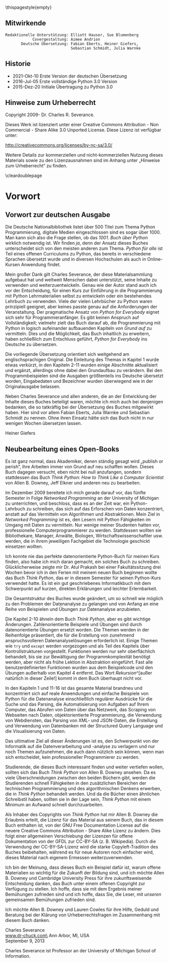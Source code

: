 \thispagestyle{empty}

Mitwirkende
-----------

    Redaktionelle Unterstützung: Elliott Hauser, Sue Blumenberg
                Covergestaltung: Aimee Andrion
           Deutsche Übersetzung: Fabian Eberts, Heiner Giefers,
                                 Sebastian Schmidt, Julia Warnke

Historie
--------

* 2021-Okt-10 Erste Version der deutschen Übersetzung
* 2016-Jul-05 Erste vollständige Python 3.0 Version
* 2015-Dez-20 Initiale Übertragung zu Python 3.0

Hinweise zum Urheberrecht
-------------------------

Copyright 2009- Dr. Charles R. Severance.

Dieses Werk ist lizenziert unter einer Creative Commons Attribution - Non Commercial - Share Alike 3.0 Unported License. Diese Lizenz ist verfügbar unter:

http://creativecommons.org/licenses/by-nc-sa/3.0/

Weitere Details zur kommerziellen und nicht-kommerziellen Nutzung dieses Materials sowie zu den Lizenzausnahmen sind im Anhang unter „Hinweise zum Urheberrecht“ zu finden.

\cleardoublepage

Vorwort
=======

Vorwort zur deutschen Ausgabe
-----------------------------

Die Deutsche Nationalbibliothek listet über 500 Titel zum Thema Python Programmierung, digitale Medien eingeschlossen sind es sogar über 1000.
Man kann sich also die Frage stellen, ob das *1001. Buch über Python* wirklich notwendig ist.
Wir finden *ja*, denn der Ansatz dieses Buches unterscheidet sich von den meisten anderen zum Thema.
*Python für alle* ist Teil eines offenen Curriculums zu Python, das bereits in verschiedene Sprachen übersetzt wurde und in diversen Hochschulen als auch in Online-Kursen Anwendung findet.

Mein großer Dank gilt Charles Severance, der diese Materialsammlung aufgebaut hat und weltweit Menschen dabei unterstützt, seine Inhalte zu verwenden und weiterzuentwickeln.
Genau wie der Autor stand auch ich vor der Entscheidung, für einen Kurs zur Einführung in die Programmierung mit Python Lehrmaterialien selbst zu entwickeln oder ein bestehendes Lehrbuch zu verwenden.
Viele der vielen Lehrbücher zu Python waren prinzipiell geeignet, aber keines passte genau auf die Anforderungen der Veranstaltung.
Der pragmatische Ansatz von *Python for Everybody* eignet sich sehr für Programmieranfänger. Es gibt keinen Anspruch auf Vollständigkeit; vielmehr zielt das Buch darauf ab, die Programmierung mit Python in logisch aufeinander aufbauenden Kapiteln *von Grund auf* zu vermitteln. Dies und die Möglichkeit, das Buch inhaltlich zu erweitern, haben schließlich zum Entschluss geführt, *Python for Everybody* ins Deutsche zu übersetzen.

Die vorliegende Übersetzung orientiert sich weitgehend am englischsprachigen Original. Die Einleitung des Themas in Kapitel 1 wurde etwas verkürzt, in den Kapiteln 2-11 wurden einige Abschnitte aktualisiert und ergänzt, allerdings ohne dabei den Grundaufbau zu verändern. Bei den Programmbeispielen sind die Ausgaben größtenteils ins Deutsche übersetzt worden, Eingabedaten und Bezeichner wurden überwiegend wie in der Originalausgabe belassen.

Neben Charles Severance und allen anderen, die an der Entwicklung der Inhalte dieses Buches beteiligt waren, möchte ich mich auch bei denjenigen bedanken, die so tatkräftig bei der Übersetzung des Buches mitgewirkt haben. Hier sind vor allem Fabian Eberts, Julia Warnke und Sebastian Schmidt zu nennen. Ohne ihren Einsatz hätte sich das Buch nicht in nur wenigen Wochen übersetzen lassen.

Heiner Giefers

Neubearbeitung eines Open-Books
-------------------------------

Es ist ganz normal, dass Akademiker, denen ständig gesagt wird „publish or perish“, ihre Arbeiten immer von Grund auf neu schaffen wollen. Dieses Buch dagegen versucht, eben nicht bei null anzufangen, sondern stattdessen das Buch *Think Python: How to Think Like a Computer Scientist* von Allen B. Downey, Jeff Elkner und anderen neu zu bearbeiten.

Im Dezember 2009 bereitete ich mich gerade darauf vor, das fünfte Semester in Folge *Networked Programming* an der University of Michigan zu unterrichten, und beschloss, dass es an der Zeit war, ein Python-Lehrbuch zu schreiben, das sich auf das Erforschen von Daten konzentriert, anstatt auf das Vermitteln von Algorithmen und Abstraktionen. Mein Ziel in *Networked Programming* ist es, den Lesern mit Python Fähigkeiten im Umgang mit Daten zu vermitteln. Nur wenige meiner Studenten hatten vor, professionelle Computerprogrammierer zu werden. Stattdessen wollten sie Bibliothekare, Manager, Anwälte, Biologen, Wirtschaftswissenschaftler usw. werden, die in ihrem jeweiligen Fachgebiet die Technologie geschickt einsetzen wollten.

Ich konnte nie das perfekte datenorientierte Python-Buch für meinen Kurs finden, also habe ich mich daran gemacht, ein solches Buch zu schreiben. Glücklicherweise zeigte mir Dr. Atul Prakash bei einer Fakultätssitzung drei Wochen bevor ich in den Ferien mit meinem neuen Buch beginnen wollte das Buch *Think Python*, das er in diesem Semester für seinen Python-Kurs verwendet hatte. Es ist ein gut geschriebenes Informatikbuch mit dem Schwerpunkt auf kurzen, direkten Erklärungen und leichter Erlernbarkeit.

Die Gesamtstruktur des Buches wurde geändert, um so schnell wie möglich zu den Problemen der Datenanalyse zu gelangen und von Anfang an eine Reihe von Beispielen und Übungen zur Datenanalyse anzubieten.

Die Kapitel 2-10 ähneln dem Buch *Think Python*, aber es gibt wichtige Änderungen. Zahlenorientierte Beispiele und Übungen sind durch datenorientierte Übungen ersetzt worden. Die Themen werden in der Reihenfolge präsentiert, die für die Erstellung von zunehmend anspruchsvolleren Datenanalyselösungen erforderlich ist. Einige Themen wie `try` und `except` werden vorgezogen und als Teil des Kapitels über Kontrollstrukturen vorgestellt. Funktionen werden nur sehr oberflächlich behandelt, bis sie zur Bewältigung der Programmkomplexität benötigt werden, aber nicht als frühe Lektion in Abstraktion eingeführt. Fast alle benutzerdefinierten Funktionen wurden aus dem Beispielcode und den Übungen außerhalb von Kapitel 4 entfernt. Das Wort *Rekursion*^[außer natürlich in dieser Zeile!] kommt in dem Buch überhaupt nicht vor.

In den Kapiteln 1 und 11-16 ist das gesamte Material brandneu und konzentriert sich auf reale Anwendungen und einfache Beispiele von Python für die Datenanalyse einschließlich regulärer Ausdrücke für die Suche und das Parsing, die Automatisierung von Aufgaben auf Ihrem Computer, das Abrufen von Daten über das Netzwerk, das Scraping von Webseiten nach Daten, objektorientierte Programmierung, die Verwendung von Webdiensten, das Parsing von XML- und JSON-Daten, die Erstellung und Verwendung von Datenbanken mit der Structured Query Language und die Visualisierung von Daten.

Das ultimative Ziel all dieser Änderungen ist es, den Schwerpunkt von der Informatik auf die Datenverarbeitung und -analyse zu verlagern und nur noch Themen aufzunehmen, die auch dann nützlich sein können, wenn man sich entscheidet, kein professioneller Programmierer zu werden.

Studierende, die dieses Buch interessant finden und weiter vertiefen wollen, sollten sich das Buch *Think Python* von Allen B. Downey ansehen. Da es viele Überschneidungen zwischen den beiden Büchern gibt, werden die Studierenden schnell Fähigkeiten in den zusätzlichen Bereichen der technischen Programmierung und des algorithmischen Denkens erwerben, die in *Think Python* behandelt werden. Und da die Bücher einen ähnlichen Schreibstil haben, sollten sie in der Lage sein, *Think Python* mit einem Minimum an Aufwand schnell durchzuarbeiten.

Als Inhaber des Copyrights von *Think Python* hat mir Allen B. Downey die Erlaubnis erteilt, die Lizenz für das Material aus seinem Buch, das in diesem Buch enthalten ist, von der GNU Free Documentation License auf die neuere Creative Commons Attribution - Share Alike Lizenz zu ändern. Dies folgt einer allgemeinen Verschiebung der Lizenzen für offene Dokumentation von der GFDL zur CC-BY-SA (z. B. Wikipedia). Durch die Verwendung der CC-BY-SA-Lizenz wird die starke Copyleft-Tradition des Buches beibehalten, während es für neue Autoren noch einfacher wird, dieses Material nach eigenem Ermessen weiterzuverwenden.

Ich bin der Meinung, dass dieses Buch ein Beispiel dafür ist, warum offene Materialien so wichtig für die Zukunft der Bildung sind, und ich möchte Allen B. Downey und Cambridge University Press für ihre zukunftsweisende Entscheidung danken, das Buch unter einem offenen Copyright zur Verfügung zu stellen. Ich hoffe, dass sie mit dem Ergebnis meiner Bemühungen zufrieden sind und ich hoffe, dass Sie, die Leser, mit *unseren* gemeinsamen Bemühungen zufrieden sind.

Ich möchte Allen B. Downey und Lauren Cowles für ihre Hilfe, Geduld und Beratung bei der Klärung von Urheberrechtsfragen im Zusammenhang mit diesem Buch danken.

Charles Severance\
www.dr-chuck.com\
Ann Arbor, MI, USA\
September 9, 2013

Charles Severance ist Professor an der University of Michigan School of Information.

